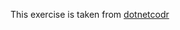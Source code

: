 This exercise is taken from [dotnetcodr](https://dotnetcodr.com/2013/05/30/design-patterns-and-practices-in-net-the-composite-pattern/)
